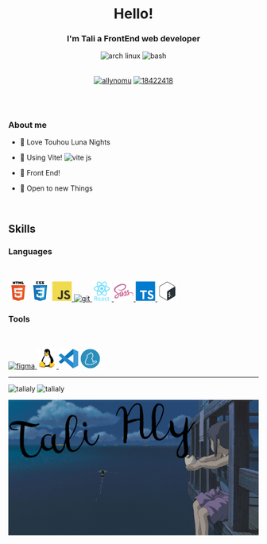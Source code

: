 <h1 align="center"> Hello! </h1>
<h3 align="center"> I'm Tali a FrontEnd web developer </h3>
<div align="center">
  <img src="https://img.shields.io/badge/Arch_Linux-1793D1?style=for-the-badge&logo=arch-linux&logoColor=white" alt="arch linux">
  <img src="https://img.shields.io/badge/Shell_Script-121011?style=for-the-badge&logo=gnu-bash&logoColor=white" alt="bash">
</div>
<br />
<p align="center">
<a href="https://twitter.com/allynomu" target="blank"><img align="center" src="https://raw.githubusercontent.com/rahuldkjain/github-profile-readme-generator/master/src/images/icons/Social/twitter.svg" alt="allynomu" height="30" width="40" /></a>
<a href="https://stackoverflow.com/users/18422418" target="blank"><img align="center" src="https://raw.githubusercontent.com/rahuldkjain/github-profile-readme-generator/master/src/images/icons/Social/stack-overflow.svg" alt="18422418" height="30" width="40" /></a>
</p>

<br>
<br>


### About me

- 💙 Love Touhou Luna Nights

- 👀 Using Vite! <img src="https://vitejs.dev/logo.svg" alt="vite js" width="20px">

- 🌸 Front End!

- 🍰 Open to new Things

<br>


## Skills

<div>
   <h3> Languages </h3>
  <br /><br />
  
  <a href="https://www.w3.org/html/" target="_blank" rel="noreferrer">
    <img src="https://raw.githubusercontent.com/devicons/devicon/master/icons/html5/html5-original-wordmark.svg" alt="html5" width="40" height="40"/></a>
  <a href="https://www.w3schools.com/css/" target="_blank" rel="noreferrer"> 
    <img src="https://raw.githubusercontent.com/devicons/devicon/master/icons/css3/css3-original-wordmark.svg" alt="css3" width="40" height="40"/></a>
    <a href="https://developer.mozilla.org/en-US/docs/Web/JavaScript" target="_blank" rel="noreferrer">
      <img src="https://raw.githubusercontent.com/devicons/devicon/master/icons/javascript/javascript-original.svg" alt="javascript" width="40" height="40"/> </a>
  <a href="https://git-scm.com/" target="_blank" rel="noreferrer">
    <img src="https://www.vectorlogo.zone/logos/git-scm/git-scm-icon.svg" alt="git" width="40" height="40"/> </a>
  <a href="https://reactjs.org/" target="_blank" rel="noreferrer">
    <img src="https://raw.githubusercontent.com/devicons/devicon/master/icons/react/react-original-wordmark.svg" alt="react" width="40" height="40"/> </a>
  <a href="https://sass-lang.com" target="_blank" rel="noreferrer">
    <img src="https://raw.githubusercontent.com/devicons/devicon/master/icons/sass/sass-original.svg" alt="sass" width="40" height="40"/> </a>
  <a href="https://www.typescriptlang.org/" target="_blank" rel="noreferrer">
    <img src="https://raw.githubusercontent.com/devicons/devicon/master/icons/typescript/typescript-original.svg" alt="typescript" width="40" height="40"/> </a> 
  <a href="#"> 
    <img src="https://raw.githubusercontent.com/devicons/devicon/master/icons/bash/bash-original.svg" alt="bash" width="40" height="40" /></a>
</div>
  
<div>
  <h3> Tools </h3>
  <br /><br />
  
  <a href="https://www.figma.com/" target="_blank" rel="noreferrer"> 
      <img src="https://www.vectorlogo.zone/logos/figma/figma-icon.svg" alt="figma" width="40" height="40"/> </a>
  <a href="https://www.linux.org/" target="_blank" rel="noreferrer"> 
      <img src="https://raw.githubusercontent.com/devicons/devicon/master/icons/linux/linux-original.svg" alt="linux" width="40" height="40"/> </a>
  <a href="https://code.visualstudio.com/">
      <img src="https://raw.githubusercontent.com/devicons/devicon/master/icons/vscode/vscode-original.svg" alt="vscode" width="40" height="40" /></a>
  <a href="https://yarnpkg.org"> 
    <img src="https://raw.githubusercontent.com/devicons/devicon/master/icons/yarn/yarn-original.svg" alt="yarn" width="40" height="40"/></a>
</div>


<hr>

<div>

<p><img align="left" src="https://github-readme-stats.vercel.app/api/top-langs?username=talialy&show_icons=true&theme=tokyonight&locale=en&layout=compact" alt="talialy" /></p>

<p>&nbsp;<img src="https://github-readme-stats.vercel.app/api?username=talialy&show_icons=true&theme=tokyonight&locale=en" alt="talialy" /></p>

</div>

<img src="https://raw.githubusercontent.com/TaliAly/TaliAly/main/spired%20away%20night.png" alt="bg spired away" align="center" />
